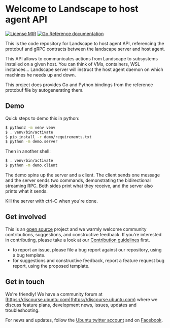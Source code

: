 # Welcome to Landscape to host agent API

[license-image]: https://img.shields.io/badge/License-MIT-blue.svg

[reference-documentation-image]: https://pkg.go.dev/badge/github.com/canonical/landscape-hostagent-api.svg
[reference-documentation-url]: https://pkg.go.dev/github.com/canonical/landscape-hostagent-api

[![License MIR][license-image]](LICENSE)
[![Go Reference documentation][reference-documentation-image]][reference-documentation-url]

This is the code repository for Landscape to host agent API, referencing the protobuf and gRPC contracts between the landscape server and host agent.

This API allows to communicates actions from Landscape to subsystems installed on a given host. You can think of VMs, containers, WSL instances… Landscape server will instruct the host agent daemon on which machines he needs up and down.

This project does provides Go and Python bindings from the reference protobuf file by autogenerating them.

## Demo

Quick steps to demo this in python:

``` sh
$ python3 -m venv venv
$ . venv/bin/activate
$ pip install -r demo/requirements.txt
$ python -m demo.server
```

Then in another shell:

``` sh
$ . venv/bin/activate
$ python -m demo.client
```

The demo spins up the server and a client. The client sends one message and the server sends two commands, demonstrating the bidirectional streaming RPC. Both sides print what they receive, and the server also prints what it sends.

Kill the server with ctrl-C when you're done.

## Get involved

This is an [open source](LICENSE) project and we warmly welcome community contributions, suggestions, and constructive feedback. If you're interested in contributing, please take a look at our [Contribution guidelines](CONTRIBUTING.md) first.

- to report an issue, please file a bug report against our repository, using a bug template.
- for suggestions and constructive feedback, report a feature request bug report, using the proposed template.

## Get in touch

We're friendly! We have a community forum at [https://discourse.ubuntu.com](https://discourse.ubuntu.com) where we discuss feature plans, development news, issues, updates and troubleshooting.

For news and updates, follow the [Ubuntu twitter account](https://twitter.com/ubuntu) and on [Facebook](https://www.facebook.com/ubuntu).
